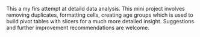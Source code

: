 This a my firs attempt at detaild data analysis. This mini project involves removing duplicates, formatting cells, creating age groups which is used to build pivot tables with slicers for a much more detailed insight. Suggestions and further improvement recommendations are welcome.
